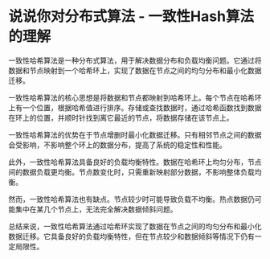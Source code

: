 # 说说你对分布式算法 - 一致性Hash算法的理解

一致性哈希算法是一种分布式算法，用于解决数据分布和负载均衡问题。它通过将数据和节点映射到一个哈希环上，实现了数据在节点之间的均匀分布和最小化数据迁移。

一致性哈希算法的核心思想是将数据和节点都映射到哈希环上。每个节点在哈希环上有一个位置，根据哈希值进行排序。存储或查找数据时，通过哈希函数找到数据在环上的位置，并顺时针找到离它最近的节点，将数据存储在该节点上。

一致性哈希算法的优势在于节点增删时最小化数据迁移。只有相邻节点之间的数据会受影响，不影响整个环上的数据分布，提高了系统的稳定性和性能。

此外，一致性哈希算法具备良好的负载均衡特性。数据在哈希环上均匀分布，节点间的数据负载更均衡。节点数变化时，只需重新映射部分数据，不影响整体负载均衡。

然而，一致性哈希算法也有缺点。节点较少时可能导致负载不均衡。热点数据仍可能集中在某几个节点上，无法完全解决数据倾斜问题。

总结来说，一致性哈希算法通过哈希环实现了数据在节点之间的均匀分布和最小化数据迁移。它具备良好的负载均衡特性，但在节点较少和数据倾斜等情况下仍有一定局限性。


